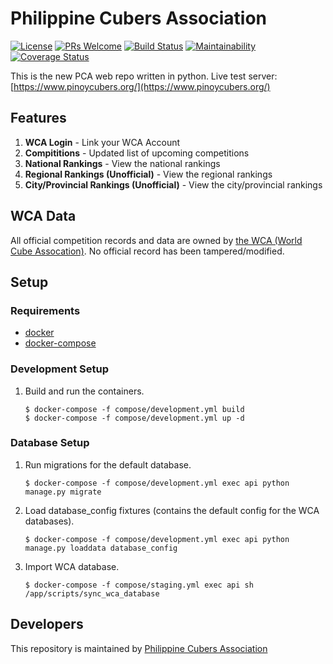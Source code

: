Philippine Cubers Association
===
[![License](https://img.shields.io/badge/License-MIT-blue.svg)](https://opensource.org/licenses/MIT)
[![PRs Welcome](https://img.shields.io/badge/PRs-welcome-brightgreen.svg)](http://makeapullrequest.com)
[![Build Status](https://travis-ci.org/pca/web-backend.svg?branch=master)](https://travis-ci.org/pca/web-backend)
[![Maintainability](https://api.codeclimate.com/v1/badges/7a8887688397d1cbcd06/maintainability)](https://codeclimate.com/github/pca/web-backend/maintainability)
[![Coverage Status](https://img.shields.io/coveralls/github/pca/web-backend/master.svg)](https://coveralls.io/github/pca/web-backend?branch=master)

This is the new PCA web repo written in python. Live test server: [https://www.pinoycubers.org/](https://www.pinoycubers.org/)

## Features

1. **WCA Login** - Link your WCA Account
2. **Compititions** - Updated list of upcoming competitions
3. **National Rankings** - View the national rankings
4. **Regional Rankings (Unofficial)** - View the regional rankings
5. **City/Provincial Rankings (Unofficial)** - View the city/provincial rankings

## WCA Data

All official competition records and data are owned by [the WCA (World Cube Assocation)](https://www.worldcubeassociation.org).
No official record has been tampered/modified.

## Setup

### Requirements

*  [docker](https://www.docker.com/community-edition#/download)
*  [docker-compose](https://docs.docker.com/compose/install/)

### Development Setup

1. Build and run the containers.

    ```
    $ docker-compose -f compose/development.yml build
    $ docker-compose -f compose/development.yml up -d
    ```

### Database Setup

1. Run migrations for the default database.

    ```
    $ docker-compose -f compose/development.yml exec api python manage.py migrate
    ```

2. Load database_config fixtures (contains the default config for the WCA databases).

    ```
    $ docker-compose -f compose/development.yml exec api python manage.py loaddata database_config
    ```

3. Import WCA database.

    ```
    $ docker-compose -f compose/staging.yml exec api sh /app/scripts/sync_wca_database
    ```

## Developers

This repository is maintained by [Philippine Cubers Association](https://facebook.com/PhilippineCubersAssociation/)
